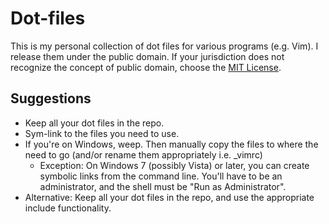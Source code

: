 # Dot-files

This is my personal collection of dot files for various programs (e.g. Vim).  I
release them under the public domain. If your jurisdiction does not recognize
the concept of public domain, choose the [MIT License](LICENSE).

## Suggestions

- Keep all your dot files in the repo.
- Sym-link to the files you need to use.
- If you're on Windows, weep. Then manually copy the files to where the need to
go (and/or rename them appropriately i.e. \_vimrc)
	- Exception: On Windows 7 (possibly Vista) or later, you can create symbolic
	links from the command line. You'll have to be an administrator, and the
	shell must be "Run as Administrator".
- Alternative: Keep all your dot files in the repo, and use the appropriate
include functionality.
